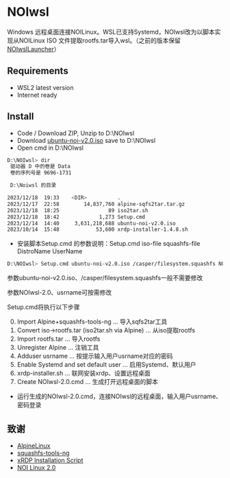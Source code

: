 # NOIwsl

Windows 远程桌面连接NOILinux。WSL已支持Systemd，NOIwsl改为以脚本实现从NOILinux ISO 文件提取rootfs.tar导入wsl。（之前的版本保留[NOIwslLauncher](https://github/wideyu/noiwslLauncher)）

## Requirements
* WSL2 latest version
* Internet ready

## Install
* Code / Download ZIP, Unzip to D:\NOIwsl
* Download [ubuntu-noi-v2.0.iso](https://noiresources.ccf.org.cn/ubuntu-noi-v2.0.iso) save to D:\NOIwsl
* Open cmd in D:\NOIwsl
```bash
D:\NOIwsl> dir
 驱动器 D 中的卷是 Data
 卷的序列号是 9696-1731

 D:\Noiwsl 的目录

2023/12/18  19:33    <DIR>          .
2023/12/17  22:58        14,837,760 alpine-sqfs2tar.tar.gz
2023/12/18  18:25                89 iso2tar.sh
2023/12/18  18:42             1,273 Setup.cmd
2023/12/14  14:40     3,631,218,688 ubuntu-noi-v2.0.iso
2023/10/14  15:48            53,600 xrdp-installer-1.4.8.sh
```
* 安装脚本Setup.cmd 的参数说明：Setup.cmd iso-file squashfs-file DistroName UserName
```bash
D:\NOIwsl> Setup.cmd ubuntu-noi-v2.0.iso /casper/filesystem.squashfs NOIwsl-2.0 usrname
```

参数ubuntu-noi-v2.0.iso、/casper/filesystem.squashfs一般不需要修改

参数NOIwsl-2.0、usrname可按需修改

Setup.cmd将执行以下步骤
  
  0) Import Alpine+squashfs-tools-ng ... 导入sqfs2tar工具
  1) Convert iso->rootfs.tar (iso2tar.sh via Alpine) ... 从iso提取rootfs
  2) Import rootfs.tar ... 导入rootfs
  3) Unregister Alpine ... 注销工具
  4) Adduser usrname ... 按提示输入用户usrname对应的密码
  5) Enable Systemd and set default user ... 启用Systemd、默认用户
  6) xrdp-installer.sh ... 联网安装xrdp、设置远程桌面
  7) Create NOIwsl-2.0.cmd ... 生成打开远程桌面的脚本
* 运行生成的NOIwsl-2.0.cmd，连接NOIwsl的远程桌面，输入用户usrname、密码登录


## 致谢
* [AlpineLinux](https://alpinelinux.org)
* [squashfs-tools-ng](https://github.com/AgentD/squashfs-tools-ng)
* [xRDP Installation Script](https://c-nergy.be)
* [NOI Linux 2.0](https://www.noi.cn/gynoi/jsgz/2021-07-16/732450.shtml)
